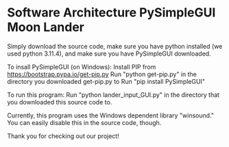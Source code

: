 # Software Architecture PySimpleGUI Moon Lander

Simply download the source code, make sure you have python installed (we used python 3.11.4), and make sure you have PySimpleGUI downloaded.

To insall PySimpleGUI (on Windows):
Install PIP from https://bootstrap.pypa.io/get-pip.py
Run "python get-pip.py" in the directory you downloaded get-pip.py to
Run "pip install PySimpleGUI"

To run this program:
Run "python lander_input_GUI.py" in the directory that you downloaded this source code to.

Currently, this program uses the Windows dependent library "winsound." You can easily disable this in the source code, though.

Thank you for checking out our project!
